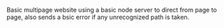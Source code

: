 Basic multipage website using a basic node server to direct from page to page, also sends a bsic error if any unrecognized path is taken.